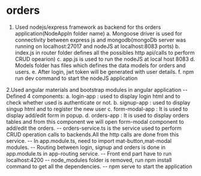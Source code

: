 # orders
1. Used nodejs/express framework as backend for ths orders application(NodeAppln folder name)
a. Mongoose driver is used for connectivity between express js and mongodb(mongoDb server was running on localhost:27017 and nodeJS at localhost:8083 ports)
b. index.js in router folder defines all the possibles http api/calls to perform CRUD opearion)
c. app.js is used to run the nodeJS at local host 8083 
d. Models folder has files which defines the data models for orders and users.
e. After login, jwt token will be generated with user details.
f. npm run dev command to start the nodeJS application 

2.Used angular materials and bootstrap modules in angular application
-- Defined 4 components:
a. login-app : used to display login html and to check whether used is authenticate or not.
b. signup-app : used to display singup html and to register the new user
c. form-modal-app : It is used to display add/edit form in popup.
d. orders-app : It is used to display orders tables and from this component we will open form-modal component to add/edit the orders.
-- orders-service.ts is the service used to perform CRUD operation calls to backends.All the http calls are done from this service.
-- In app.module.ts, need to import mat-button,mat-modal modules.
-- Routing between login, signup and orders is done in app.module.ts in app-routing service.
-- Front end part have to run localhost:4200
-- node_modules folder is removed, run npm install command to get all the dependencies.
-- npm serve to start the application 
